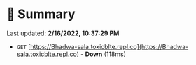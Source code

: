 # 📖 Summary
Last updated: **2/16/2022, 10:37:29 PM**

- `GET` [https://Bhadwa-sala.toxicblte.repl.co](https://Bhadwa-sala.toxicblte.repl.co) - **Down** (118ms)
